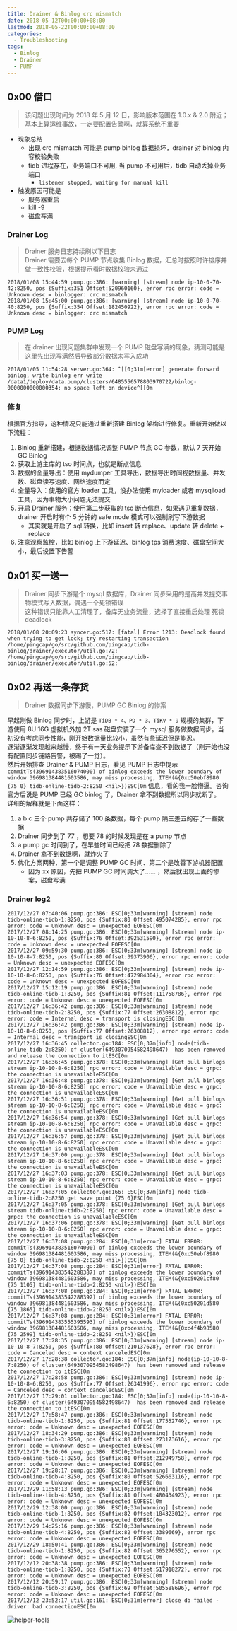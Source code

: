```yaml
---
title: Drainer & Binlog crc mismatch
date: 2018-05-12T00:00:00+08:00
lastmod: 2018-05-22T00:00:00+08:00
categories:
  - Troubleshooting
tags:
  - Binlog
  - Drainer
  - PUMP
---
```

## 0x00 借口

> 该问题出现时间为 2018 年 5 月 12 日，影响版本范围在 1.0.x & 2.0 附近；基本上算运维事故，一定要配置告警啊，就算系统不重要

- 现象总结
  - 出现 crc mismatch 可能是 pump binlog 数据损坏，drainer 对 binlog 内容校验失败
  - tidb 进程存在，业务端口不可用, 当 pump 不可用后，tidb 自动丢掉业务端口
    - `listener stopped, waiting for manual kill`
- 触发原因可能是
  - 服务器重启
  - kill -9
  - 磁盘写满

### Drainer Log

> Drainer 服务日志持续刷以下日志  
> Drainer 需要去每个 PUMP 节点收集 Binlog 数据，汇总时按照时许排序并做一致性校验，根据提示看时数据校验未通过  

```log
2018/01/08 15:44:59 pump.go:386: [warning] [stream] node ip-10-0-70-42:8250, pos {Suffix:351 Offset:520960160}, error rpc error: code = Unknown desc = binlogger: crc mismatch
2018/01/08 15:45:00 pump.go:386: [warning] [stream] node ip-10-0-70-40:8250, pos {Suffix:354 Offset:182450922}, error rpc error: code = Unknown desc = binlogger: crc mismatch
```

### PUMP Log

> 在 drainer 出现问题集群中发现一个 PUMP 磁盘写满的现象，猜测可能是这里先出现写满然后导致部分数据未写入成功  

```log
2018/01/05 11:54:28 server.go:364: ^[[0;31m[error] generate forward binlog, write binlog err write /data1/deploy/data.pump/clusters/6485556578803970722/binlog-0000000000000354: no space left on device^[[0m
```

### 修复

根据官方指导，这种情况只能通过重新搭建 Binlog 架构进行修复。重新开始做以下流程：

1. Binlog 重新搭建，根据数据情况调整 PUMP 节点 GC 参数，默认 7 天开始 GC Binlog
2. 获取上游主库的 tso 时间点，也就是断点信息
3. 数据的全量导出：使用 mydumper 工具导出，数据导出时间视数据量、并发数、磁盘读写速度、网络速度而定
4. 全量导入：使用的官方 loader 工具，没办法使用 myloader 或者 mysqlload 工具，因为事物大小问题无法提交
5. 开启 Drainer 服务：使用第二步获取的 tso 断点信息，如果遇见重复数据，drainer 开启时有个 5 分钟的 safe mode 模式可以强制刷写下游数据
   - 其实就是开启了 sql 转换，比如 insert 转 replace、update 转 delete + replace
6. 注意观察监控，比如 binlog 上下游延迟、binlog tps 消费速度、磁盘空间大小，最后设置下告警

## 0x01 买一送一

> Drainer 同步下游是个 mysql 数据库，Drainer 同步采用的是高并发提交事物模式写入数据，偶遇一个死锁错误  
> 这种错误只能靠人工清理了，备库无业务流量，选择了直接重启处理 死锁 deadlock  

```log
2018/01/08 20:09:23 syncer.go:517: [fatal] Error 1213: Deadlock found when trying to get lock; try restarting transaction
/home/pingcap/go/src/github.com/pingcap/tidb-binlog/drainer/executor/util.go:72:
/home/pingcap/go/src/github.com/pingcap/tidb-binlog/drainer/executor/util.go:52:
```

## 0x02 再送一条存货

> Drainer 数据同步下游慢，PUMP GC Binlog 的惨案

早起刚做 Binlog 同步时，上游是 `TiDB * 4、PD * 3、TiKV * 9` 规模的集群，下游使用 8U 16G 虚拟机外加 2T sas 磁盘安装了一个 mysql 服务做数据同步。当初没有考虑同步性能，刚开始数据量比较小，虽然有些延迟但是能忍。  
逐渐逐渐发现越来越慢，终于有一天业务提示下游备库查不到数据了（刚开始也没有配置同步链路告警，被踢了一觉）。  
然后开始排查 Drainer & PUMP 日志，看见 PUMP 日志中提示 `commitTs(396914383516074000) of binlog exceeds the lower boundary of window 396981384481603586, may miss processing, ITEM(&{0xc50ebf8980 {75 0} tidb-online-tidb-2:8250 <nil>})ESC[0m` 信息，看的我一脸懵逼。咨询官方后说是 PUMP 已经 GC binlog 了，Drainer 拿不到数据所以同步就断了。  
详细的解释就是下面这样：

1. a b c 三个 pump 共存储了 100 条数据，每个 pump 隔三差五的存了一些数据
2. Drainer 同步到了 77 ，想要 78 的时候发现是在 a pump 节点
3. a pump gc 时间到了，在早些时间已经把 78 数据删除了
4. Drainer 拿不到数据啊，就炸火了
5. 优化方案两种，第一个是调整 PUMP GC 时间、第二个是改善下游机器配置
   - 因为 xx 原因，先把 PUMP GC 时间调大了…… ，然后就出现上面的惨案，磁盘写满

### Drainer log2

```log
2017/12/27 07:40:06 pump.go:386: ESC[0;33m[warning] [stream] node tidb-online-tidb-1:8250, pos {Suffix:80 Offset:495074285}, error rpc error: code = Unknown desc = unexpected EOFESC[0m
2017/12/27 08:14:25 pump.go:386: ESC[0;33m[warning] [stream] node ip-10-10-8-6:8250, pos {Suffix:76 Offset:392531590}, error rpc error: code = Unknown desc = unexpected EOFESC[0m
2017/12/27 09:59:30 pump.go:386: ESC[0;33m[warning] [stream] node ip-10-10-8-7:8250, pos {Suffix:80 Offset:39373906}, error rpc error: code = Unknown desc = unexpected EOFESC[0m
2017/12/27 12:14:59 pump.go:386: ESC[0;33m[warning] [stream] node ip-10-10-8-6:8250, pos {Suffix:76 Offset:472984304}, error rpc error: code = Unknown desc = unexpected EOFESC[0m
2017/12/27 15:12:19 pump.go:386: ESC[0;33m[warning] [stream] node tidb-online-tidb-1:8250, pos {Suffix:81 Offset:111758786}, error rpc error: code = Unknown desc = unexpected EOFESC[0m
2017/12/27 16:36:42 pump.go:386: ESC[0;33m[warning] [stream] node tidb-online-tidb-2:8250, pos {Suffix:77 Offset:26308812}, error rpc error: code = Internal desc = transport is closingESC[0m
2017/12/27 16:36:42 pump.go:386: ESC[0;33m[warning] [stream] node ip-10-10-8-6:8250, pos {Suffix:77 Offset:26308812}, error rpc error: code = Internal desc = transport is closingESC[0m
2017/12/27 16:36:45 collector.go:184: ESC[0;37m[info] node(tidb-online-tidb-2:8250) of cluster(6493070954582498647)  has been removed and release the connection to itESC[0m
2017/12/27 16:36:45 pump.go:378: ESC[0;33m[warning] [Get pull binlogs stream ip-10-10-8-6:8250] rpc error: code = Unavailable desc = grpc: the connection is unavailableESC[0m
2017/12/27 16:36:48 pump.go:378: ESC[0;33m[warning] [Get pull binlogs stream ip-10-10-8-6:8250] rpc error: code = Unavailable desc = grpc: the connection is unavailableESC[0m
2017/12/27 16:36:51 pump.go:378: ESC[0;33m[warning] [Get pull binlogs stream ip-10-10-8-6:8250] rpc error: code = Unavailable desc = grpc: the connection is unavailableESC[0m
2017/12/27 16:36:54 pump.go:378: ESC[0;33m[warning] [Get pull binlogs stream ip-10-10-8-6:8250] rpc error: code = Unavailable desc = grpc: the connection is unavailableESC[0m
2017/12/27 16:36:57 pump.go:378: ESC[0;33m[warning] [Get pull binlogs stream ip-10-10-8-6:8250] rpc error: code = Unavailable desc = grpc: the connection is unavailableESC[0m
2017/12/27 16:37:00 pump.go:378: ESC[0;33m[warning] [Get pull binlogs stream ip-10-10-8-6:8250] rpc error: code = Unavailable desc = grpc: the connection is unavailableESC[0m
2017/12/27 16:37:03 pump.go:378: ESC[0;33m[warning] [Get pull binlogs stream ip-10-10-8-6:8250] rpc error: code = Unavailable desc = grpc: the connection is unavailableESC[0m
2017/12/27 16:37:05 collector.go:166: ESC[0;37m[info] node tidb-online-tidb-2:8250 get save point {75 0}ESC[0m
2017/12/27 16:37:05 pump.go:378: ESC[0;33m[warning] [Get pull binlogs stream tidb-online-tidb-2:8250] rpc error: code = Unavailable desc = grpc: the connection is unavailableESC[0m
2017/12/27 16:37:06 pump.go:378: ESC[0;33m[warning] [Get pull binlogs stream ip-10-10-8-6:8250] rpc error: code = Unavailable desc = grpc: the connection is unavailableESC[0m
2017/12/27 16:37:08 pump.go:284: ESC[0;31m[error] FATAL ERROR: commitTs(396914383516074000) of binlog exceeds the lower boundary of window 396981384481603586, may miss processing, ITEM(&{0xc50ebf8980 {75 0} tidb-online-tidb-2:8250 <nil>})ESC[0m
2017/12/27 16:37:08 pump.go:284: ESC[0;31m[error] FATAL ERROR: commitTs(396914383542288387) of binlog exceeds the lower boundary of window 396981384481603586, may miss processing, ITEM(&{0xc50201cf80 {75 1105} tidb-online-tidb-2:8250 <nil>})ESC[0m
2017/12/27 16:37:08 pump.go:284: ESC[0;31m[error] FATAL ERROR: commitTs(396914383542288392) of binlog exceeds the lower boundary of window 396981384481603586, may miss processing, ITEM(&{0xc50201d580 {75 1865} tidb-online-tidb-2:8250 <nil>})ESC[0m
2017/12/27 16:37:08 pump.go:284: ESC[0;31m[error] FATAL ERROR: commitTs(396914383555395593) of binlog exceeds the lower boundary of window 396981384481603586, may miss processing, ITEM(&{0xc4f4b98580 {75 2599} tidb-online-tidb-2:8250 <nil>})ESC[0m
2017/12/27 17:28:35 pump.go:386: ESC[0;33m[warning] [stream] node ip-10-10-8-7:8250, pos {Suffix:80 Offset:210137628}, error rpc error: code = Canceled desc = context canceledESC[0m
2017/12/27 17:28:38 collector.go:184: ESC[0;37m[info] node(ip-10-10-8-7:8250) of cluster(6493070954582498647)  has been removed and release the connection to itESC[0m
2017/12/27 17:28:58 pump.go:386: ESC[0;33m[warning] [stream] node ip-10-10-8-6:8250, pos {Suffix:77 Offset:26341996}, error rpc error: code = Canceled desc = context canceledESC[0m
2017/12/27 17:29:01 collector.go:184: ESC[0;37m[info] node(ip-10-10-8-6:8250) of cluster(6493070954582498647)  has been removed and release the connection to itESC[0m
2017/12/27 17:58:47 pump.go:386: ESC[0;33m[warning] [stream] node tidb-online-tidb-1:8250, pos {Suffix:81 Offset:177552746}, error rpc error: code = Unknown desc = unexpected EOFESC[0m
2017/12/27 18:34:29 pump.go:386: ESC[0;33m[warning] [stream] node tidb-online-tidb-3:8250, pos {Suffix:80 Offset:273173616}, error rpc error: code = Unknown desc = unexpected EOFESC[0m
2017/12/27 19:16:06 pump.go:386: ESC[0;33m[warning] [stream] node tidb-online-tidb-1:8250, pos {Suffix:81 Offset:212949758}, error rpc error: code = Unknown desc = unexpected EOFESC[0m
2017/12/27 19:28:17 pump.go:386: ESC[0;33m[warning] [stream] node tidb-online-tidb-4:8250, pos {Suffix:80 Offset:526663116}, error rpc error: code = Unknown desc = unexpected EOFESC[0m
2017/12/29 11:58:13 pump.go:386: ESC[0;33m[warning] [stream] node tidb-online-tidb-4:8250, pos {Suffix:81 Offset:480434923}, error rpc error: code = Unknown desc = unexpected EOFESC[0m
2017/12/29 12:38:00 pump.go:386: ESC[0;33m[warning] [stream] node tidb-online-tidb-1:8250, pos {Suffix:82 Offset:184323012}, error rpc error: code = Unknown desc = unexpected EOFESC[0m
2017/12/29 14:25:16 pump.go:386: ESC[0;33m[warning] [stream] node tidb-online-tidb-4:8250, pos {Suffix:82 Offset:3389669}, error rpc error: code = Unknown desc = unexpected EOFESC[0m
2017/12/29 18:50:41 pump.go:386: ESC[0;33m[warning] [stream] node tidb-online-tidb-1:8250, pos {Suffix:82 Offset:365276552}, error rpc error: code = Unknown desc = unexpected EOFESC[0m
2017/12/12 20:38:38 pump.go:386: ESC[0;33m[warning] [stream] node tidb-online-tidb-1:8250, pos {Suffix:70 Offset:517918272}, error rpc error: code = Unknown desc = unexpected EOFESC[0m
2017/12/12 20:59:17 pump.go:386: ESC[0;33m[warning] [stream] node tidb-online-tidb-3:8250, pos {Suffix:69 Offset:505588696}, error rpc error: code = Unknown desc = unexpected EOFESC[0m
2017/12/12 23:52:17 util.go:161: ESC[0;31m[error] close db failed - driver: bad connectionESC[0m
```

![helper-tools](/global/helpertools.jpg "ap.tidb.cc helper tools")
